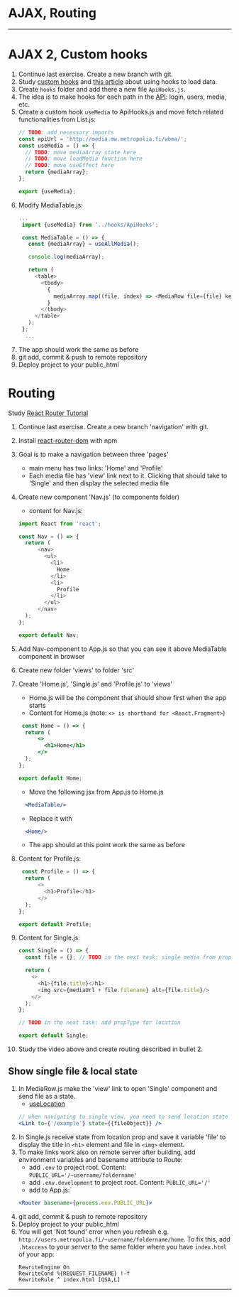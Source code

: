 # AJAX, Routing

---

# AJAX 2, Custom hooks
1. Continue last exercise. Create a new branch with git.
2. Study [custom hooks](https://reactjs.org/docs/hooks-custom.html) and [this article](https://medium.com/@cwlsn/how-to-fetch-data-with-react-hooks-in-a-minute-e0f9a15a44d6) about using hooks to load data.
3. Create `hooks` folder and add there a new file `ApiHooks.js`.
4. The idea is to make hooks for each path in the [API](https://media.mw.metropolia.fi/wbma/docs/): login, users, media, etc.
5. Create a custom hook `useMedia` to ApiHooks.js and move fetch related functionalities from List.js:
   ```javascript
   // TODO: add necessary imports
   const apiUrl = 'http://media.mw.metropolia.fi/wbma/';
   const useMedia = () => {
     // TODO: move mediaArray state here
     // TODO: move loadMedia function here
     // TODO: move useEffect here
     return {mediaArray};
   };

   export {useMedia};
   ```
6. Modify MediaTable.js:
   ```javascript
   ...
    import {useMedia} from '../hooks/ApiHooks';
   
    const MediaTable = () => {
      const {mediaArray} = useAllMedia();
   
      console.log(mediaArray);
   
      return (
        <table>
          <tbody>
            {
              mediaArray.map((file, index) => <MediaRow file={file} key={index}/>)
            }
          </tbody>
        </table>
      );
    };
     ...
     ```
7. The app should work the same as before
8. git add, commit & push to remote repository
9. Deploy project to your public_html

# Routing 

Study [React Router Tutorial](https://www.youtube.com/watch?v=UjHT_NKR_gU)

1. Continue last exercise. Create a new branch 'navigation' with git.
2. Install [react-router-dom](https://reactrouter.com/docs/en/v6/getting-started/tutorial#tutorial) with npm
3. Goal is to make a navigation between three 'pages'
    * main menu has two links: 'Home' and 'Profile'
    * Each media file has 'view' link next to it. Clicking that should take to 'Single' and then display the selected media file
4. Create new component 'Nav.js' (to components folder)
    * content for Nav.js:
    ```javascript
    import React from 'react';
    
    const Nav = () => {
      return (
          <nav>
            <ul>
              <li>
                Home
              </li>
              <li>
                Profile
              </li>
            </ul>
          </nav>
      );
    };
    
    export default Nav;
    ```
1. Add Nav-component to App.js so that you can see it above MediaTable component in browser
1. Create new folder 'views' to folder 'src'
1. Create 'Home.js', 'Single.js' and 'Profile.js' to 'views'
    * Home.js will be the component that should show first when the app starts
    * Content for Home.js (note: `<> is shorthand for <React.Fragment>`)
    ```jsx harmony
     const Home = () => {
      return (
          <>
            <h1>Home</h1>
          </>
      );
    };
    
    export default Home;
    ```
 
    * Move the following jsx from App.js to Home.js
    ```jsx harmony
      <MediaTable/>
    ```
    * Replace it with
    ```jsx harmony
      <Home/>
    ``` 
    * The app should at this point work the same as before
1. Content for Profile.js:
    ```javascript
     const Profile = () => {
      return (
          <>
            <h1>Profile</h1>
          </>
      );
    };
    
    export default Profile;
    ```
1. Content for Single.js:
   ```javascript
   const Single = () => {
     const file = {}; // TODO in the next task: single media from props.location.state
   
     return (
       <>
         <h1>{file.title}</h1>
         <img src={mediaUrl + file.filename} alt={file.title}/>
       </>
     );
   };
   
   // TODO in the next task: add propType for location
   
   export default Single;

   ```
1. Study the video above and create routing described in bullet 2.
   
## Show single file & local state
  
1. In MediaRow.js make the 'view' link to open 'Single' component and send file as a state.
   - [useLocation](https://reactrouter.com/docs/en/v6/api#uselocation)
    ```jsx harmony
    // when navigating to single view, you need to send location state to define which media to show
    <Link to={'/example'} state={{fileObject}} />
    ```
1. In Single.js receive state from location prop and save it variable 'file' to display the title in `<h1>` element and file in `<img>` element.
1. To make links work also on remote server after building, add environment variables and basename attribute to Route:
   - add `.env` to project root. Content: `PUBLIC_URL='/~username/foldername'`
   - add `.env.development` to project root. Content: `PUBLIC_URL='/'`
   - add to App.js:`
    ```jsx harmony
    <Router basename={process.env.PUBLIC_URL}>
    ```
1. git add, commit & push to remote repository
1. Deploy project to your public_html
1. You will get 'Not found' error when you refresh e.g. `http://users.metropolia.fi/~username/foldername/home`. To fix this, add `.htaccess` to your server to the same folder where you have `index.html` of your app:
   ```text
   RewriteEngine On
   RewriteCond %{REQUEST_FILENAME} !-f
   RewriteRule ^ index.html [QSA,L]
   ``` 

---

